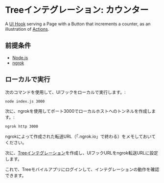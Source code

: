 # Treeインテグレーション: カウンター

A [UI Hook](https://treedocs.now.sh/docs/v1/hooks/ui/introduction/) serving a Page with a Button that increments a counter, as an illustration of [Actions](https://treedocs.now.sh/docs/v1/hooks/ui/actions).

## 前提条件

- [Node.js](https://nodejs.org)
- [ngrok](https://ngrok.com)

## ローカルで実行

次のコマンドを使用して、UIフックをローカルで実行します。:

```bash
node index.js 3000
```

次に、ngrokを使用してポート3000でローカルホストへのトンネルを作成します。:

```bash
ngrok http 3000
```

ngrokによって作成された転送URL（「.ngrok.io」で終わる）をメモしておいてください。

次に、[Treeインテグレーション](https://treedocs.now.sh/docs/v1/getting-started/)を作成し、UIフックURLをngrok転送URLに設定します。

これで、Treeモバイルアプリにログインして、インテグレーションの動作を確認できます。